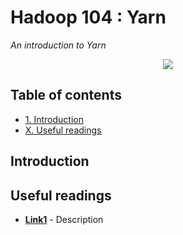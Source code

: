 # Hadoop 104 : Yarn
*An introduction to Yarn*

<p align="middle">
<img src="http://link.png" />
</p>

## Table of contents

- [1. Introduction](#introduction)
- [X. Useful readings](#useful-readings)

## Introduction


## Useful readings

- [**Link1**](https:link1.com) - Description
